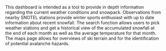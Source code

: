 This dashboard is intended as a tool to provide in depth information regarding the current weather conditions and snowpack. Observations from nearby SNOTEL stations provide winter sports enthusiast with up to date information about recent snowfall.  The search function allows users to pick weather stations and get a historical view of the accumulated snowfall at the end of each month as well as the average temperature for that month. The maps page allows for overviews of ski terrain and for the identification of potential avalanche hazards.
